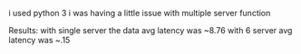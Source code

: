 i used python 3
i was having a little issue with multiple server function

Results:
with single server the data avg latency was ~8.76
with 6 server avg latency was ~.15